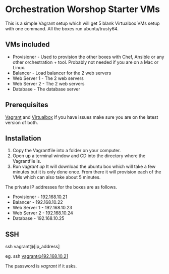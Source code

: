 Orchestration Worshop Starter VMs
=================================
This is a simple Vagrant setup which will get 5 blank Virtualbox VMs setup with one command. All the boxes run ubuntu/trusty64.
## VMs included
+ Provisioner - Used to provision the other boxes with Chef, Ansible or any other orchestration + tool. Probably not needed if you are on a Mac or Linux.
+ Balancer - Load balancer for the 2 web servers
+ Web Server 1 - The 2 web servers
+ Web Server 2 - The 2 web servers
+ Database - The database server
## Prerequisites
[Vagrant](https://www.vagrantup.com/) and [Virtualbox](https://www.virtualbox.org/)
If you have issues make sure you are on the latest version of both.
## Installation
1. Copy the Vagrantfile into a folder on your computer.
2. Open up a terminal window and CD into the directory where the Vagrantfile is.
3. Run *vagrant up*
It will download the ubuntu box which will take a few minutes but it is only done once. From there it will provision each of the VMs which can also take about 5 minutes.

The private IP addresses for the boxes are as follows.
+ Provisioner - 192.168.10.21
+ Balancer - 192.168.10.22
+ Web Server 1 - 192.168.10.23
+ Web Server 2 - 192.168.10.24
+ Database - 192.168.10.25

## SSH
ssh vagrant@[ip_address]

eg. ssh vagrant@192.168.10.21

The password is *vagrant* if it asks.